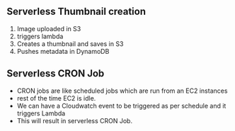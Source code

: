 ## Serverless Thumbnail creation 
1. Image uploaded in S3 
2. triggers lambda 
3. Creates a thumbnail and saves in S3
4. Pushes metadata in DynamoDB

## Serverless CRON Job
- CRON jobs are like scheduled jobs which are run from an EC2 instances 
- rest of the time EC2 is idle. 
- We can have a Cloudwatch event to be triggered as per schedule and it triggers Lambda 
- This will result in serverless CRON Job.